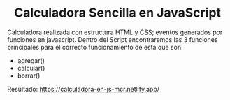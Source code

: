 <h1 align="center"> Calculadora Sencilla en JavaScript </h1>

Calculadora realizada con estructura HTML y CSS; eventos generados por funciones en javascript.
Dentro del Script encontraremos las 3 funciones principales para el correcto funcionamiento de esta que son:
* agregar()
* calcular()
* borrar()

Resultado: https://calculadora-en-js-mcr.netlify.app/
